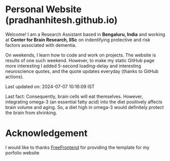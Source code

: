 # Personal Website (pradhanhitesh.github.io)
Welcome! I am a Research Assistant based in <b>Bengaluru, India</b> and working at <b>Center for Brain Research, IISc</b> on indentifying protective and risk factors associated with dementia.

On weekends, I learn how to code and work on projects. The website is results of one such weekend. However, to make my static GitHub page more interesting I added 5-second loading-delay and interesting neuroscience quotes, and the quote updates everyday (thanks to GitHub actions).

Last updated on: 2024-07-07 10:16:09 IST

Last fact: Consequently, brain cells will eat themselves. However, integrating omega-3 (an essential fatty acid) into the diet positively affects brain volume and aging. So, a diet high in omega-3 would definitely protect the brain from shrinking.

# Acknowledgement
I would like to thanks <a href="https://freefrontend.com/">FreeFrontend</a> for providing the template for my porfolio website 